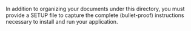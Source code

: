 In addition to organizing your documents under this directory, you must provide a SETUP file to capture the complete (bullet-proof) instructions necessary to install and run your application.
